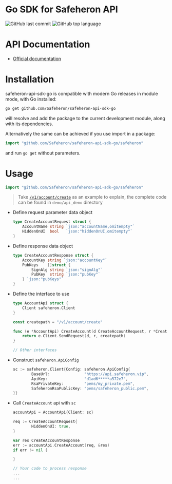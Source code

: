 # Go SDK for Safeheron API

![GitHub last commit](https://img.shields.io/github/last-commit/Safeheron/safeheron-api-sdk-go)
![GitHub top language](https://img.shields.io/github/languages/top/Safeheron/safeheron-api-sdk-go?color=red)

# API Documentation
- [Official documentation](https://docs.safeheron.com/api/index.html)

# Installation

safeheron-api-sdk-go is compatible with modern Go releases in module mode, with Go installed:

```bash
go get github.com/Safeheron/safeheron-api-sdk-go
```

will resolve and add the package to the current development module, along with its dependencies.

Alternatively the same can be achieved if you use import in a package:

```go
import "github.com/Safeheron/safeheron-api-sdk-go/safeheron"
```

and run `go get` without parameters.

# Usage
```go
import "github.com/Safeheron/safeheron-api-sdk-go/safeheron"
```

> Take [`/v1/account/create`](https://docs.safeheron.com/api/index.html) as an example to explain, the complete code can be found in `demo/api_demo` directory

* Define request parameter data object
    ```go
    type CreateAccountRequest struct {
        AccountName string `json:"accountName,omitempty"`
        HiddenOnUI  bool   `json:"hiddenOnUI,omitempty"`
    }
    ```

* Define response data object
    ```go
    type CreateAccountResponse struct {
        AccountKey string `json:"accountKey"`
        PubKeys    []struct {
            SignAlg string `json:"signAlg"`
            PubKey  string `json:"pubKey"`
        } `json:"pubKeys"`
    }
    ```

* Define the interface to use
    ```go
    type AccountApi struct {
        Client safeheron.Client
    }

    const createpath = "/v1/account/create"

    func (e *AccountApi) CreateAccount(d CreateAccountRequest, r *CreateAccountResponse) error {
        return e.Client.SendRequest(d, r, createpath)
    }

    // Other interfaces
    ```
* Construct `safeheron.ApiConfig` 
    ```go
    sc := safeheron.Client{Config: safeheron.ApiConfig{
            BaseUrl:               "https://api.safeheron.vip",
            ApiKey:                "d1ad6*****a572e7",
            RsaPrivateKey:         "pems/my_private.pem",
            SafeheronRsaPublicKey: "pems/safeheron_public.pem",
    }}
    ```
* Call `CreateAccount` api with `sc`
    ```go
    accountApi = AccountApi{Client: sc}

    req := CreateAccountRequest{
            HiddenOnUI: true,
    }

    var res CreateAccountResponse
    err := accountApi.CreateAccount(req, &res)
    if err != nil {

    }

    // Your code to process response
    ...
    ...
    ```
